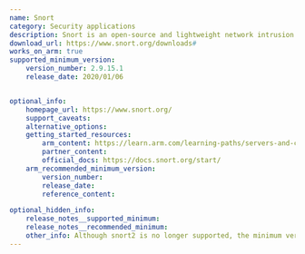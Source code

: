 ```yaml
---
name: Snort
category: Security applications
description: Snort is an open-source and lightweight network intrusion detection system (NIDS) software for Linux and Windows to detect emerging threats.
download_url: https://www.snort.org/downloads#
works_on_arm: true
supported_minimum_version:
    version_number: 2.9.15.1
    release_date: 2020/01/06


optional_info:
    homepage_url: https://www.snort.org/
    support_caveats:
    alternative_options: 
    getting_started_resources:
        arm_content: https://learn.arm.com/learning-paths/servers-and-cloud-computing/vectorscan/snort/
        partner_content:
        official_docs: https://docs.snort.org/start/
    arm_recommended_minimum_version:
        version_number:
        release_date:
        reference_content:

optional_hidden_info:
    release_notes__supported_minimum:
    release_notes__recommended_minimum:
    other_info: Although snort2 is no longer supported, the minimum version installed through apt-get is 2.9.15.
---
```

